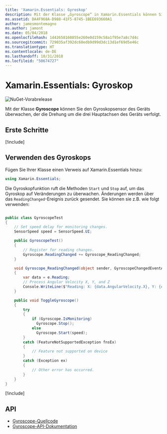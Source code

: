 ```yaml
---
title: 'Xamarin.Essentials: Gyroskop'
description: Mit der Klasse „Gyroscope“ in Xamarin.Essentials können Sie den Gyroskopsensor des Geräts überwachen, der die Drehung um die drei Hauptachsen des Geräts misst.
ms.assetid: DA4F968A-D988-41F5-8745-1BEE693660A1
author: jamesmontemagno
ms.author: jamont
ms.date: 05/04/2018
ms.openlocfilehash: 1d42658160855e260e0d159c58a1f95e7a8c7d4c
ms.sourcegitcommit: 729035af392dc60edb9d99d3dc13d1ef69d5e46c
ms.translationtype: HT
ms.contentlocale: de-DE
ms.lasthandoff: 10/31/2018
ms.locfileid: "50674727"
---
```

# <a name="xamarinessentials-gyroscope"></a>Xamarin.Essentials: Gyroskop

![NuGet-Vorabrelease](~/media/shared/pre-release.png)

Mit der Klasse **Gyroscope** können Sie den Gyroskopsensor des Geräts überwachen, der die Drehung um die drei Hauptachsen des Geräts verfolgt.

## <a name="get-started"></a>Erste Schritte

[!include[](~/essentials/includes/get-started.md)]

## <a name="using-gyroscope"></a>Verwenden des Gyroskops

Fügen Sie Ihrer Klasse einen Verweis auf Xamarin.Essentials hinzu:

```csharp
using Xamarin.Essentials;
```

Die Gyroskopfunktion ruft die Methoden `Start` und `Stop` auf, um das Gyroskop auf Veränderungen zu überwachen. Änderungen werden über das `ReadingChanged`-Ereignis zurück gesendet. Sie können sie z.B. wie folgt verwenden:

```csharp

public class GyroscopeTest
{
    // Set speed delay for monitoring changes.
    SensorSpeed speed = SensorSpeed.UI;

    public GyroscopeTest()
    {
        // Register for reading changes.
        Gyroscope.ReadingChanged += Gyroscope_ReadingChanged;
    }

    void Gyroscope_ReadingChanged(object sender, GyroscopeChangedEventArgs e)
    {
        var data = e.Reading;
        // Process Angular Velocity X, Y, and Z
        Console.WriteLine($"Reading: X: {data.AngularVelocity.X}, Y: {data.AngularVelocity.Y}, Z: {data.AngularVelocity.Z}");
    }

    public void ToggleGyroscope()
    {
        try
        {
            if (Gyroscope.IsMonitoring)
              Gyroscope.Stop();
            else
              Gyroscope.Start(speed);
        }
        catch (FeatureNotSupportedException fnsEx)
        {
            // Feature not supported on device
        }
        catch (Exception ex)
        {
            // Other error has occurred.
        }
    }
}
```

[!include[](~/essentials/includes/sensor-speed.md)]

## <a name="api"></a>API

- [Gyroscope-Quellcode](https://github.com/xamarin/Essentials/tree/master/Xamarin.Essentials/Gyroscope)
- [Gyroscope-API-Dokumentation](xref:Xamarin.Essentials.Gyroscope)
